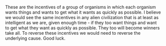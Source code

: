 These are the incentives of a group of organisms in which each organism wants things and wants to get what it wants as quickly as possible. I believe we would see the same incentives in any alien civilization that is at least as intelligent as we are, given enough time - if they too want things and want to get what they want as quickly as possible. They too will become winners take all. To reverse these incentives we would need to reverse the underlying cause. Good luck.